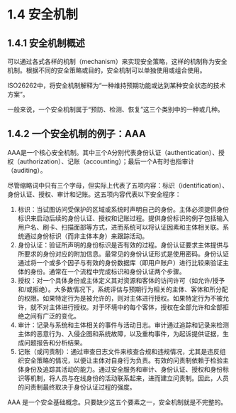 # 1.4 安全机制

## 1.4.1 安全机制概述

可以通过各式各样的机制（mechanism）来实现安全策略，这样的机制称为安全机制。根据不同的安全策略或目的，安全机制可以单独使用或组合使用。

ISO26262中，将安全机制解释为“一种维持预期功能或达到某种安全状态的技术方案”。

一般来说，一个安全机制属于“预防、检测、恢复”这三个类别中的一种或几种。

## 1.4.2 一个安全机制的例子：AAA

AAA是一个核心安全机制。其中三个A分别代表身份认证（authentication）、授权（authorization）、记账（accounting）；最后一个A有时也指审计（auditing）。

尽管缩略词中只有三个字母，但实际上代表了五项内容：标识（identification）、身份认证、授权、审计和记账。这五项内容代表以下安全程序：

1. 标识：当试图访问受保护的区域或系统时声明自己的身份。主体必须提供身份标识来启动后续的身份认证、授权和记账过程。提供身份标识的例子包括输入用户名、刷卡、扫描面部等方式，进而系统可以将认证因素和主体相关联。系统通过身份标识（而非主体本身）来跟踪活动。
2. 身份认证：验证所声明的身份标识是否有效的过程。身份认证要求主体提供与所要求的身份对应的附加信息。最常见的身份认证形式是使用密码。身份认证通过将一个或多个因子与有效的身份数据库（即用户账户）进行比较来验证主体的身份。通常在一个流程中完成标识和身份认证两个步骤。
3. 授权：对一个具体身份或主体定义其对资源和客体的访问许可（如允许/授予和/或拒绝）。大多数情况下，系统评估与预期行为相关的主体、客体和所分配的权限。如果特定行为是被允许的，则对主体进行授权。如果特定行为不被允许，就不对主体进行授权。对于环境中的每个客体，授权在全部允许和全部拒绝之间有广泛的变化。
4. 审计：记录与系统和主体相关的事件与活动日志。审计通过追踪和记录来检测主体的恶意行为、入侵企图和系统故障，以及重构事件，为起诉提供证据，生成问题报告和分析结果。
5. 记账（或问责制）：通过审查日志文件来核查合规和违规情况，尤其是违反组织安全策略的情况，以便让主体对自身行为负责。有效的问责制依赖于检验主体身份及追踪其活动的能力。通过安全服务和审计、身份认证、授权和身份标识等机制，将人员与在线身份的活动联系起来，进而建立问责制。因此，人员的问责制最终取决于身份认证过程的强度。

AAA 是一个安全基础概念。只要缺少这五个要素之一，安全机制就是不完整的。
